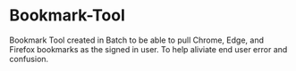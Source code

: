 # Bookmark-Tool
Bookmark Tool created in Batch to be able to pull Chrome, Edge, and Firefox bookmarks as the signed in user. To help aliviate end user error and confusion.
